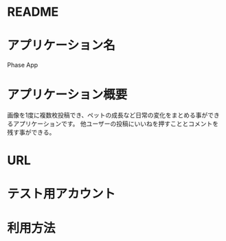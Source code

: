 # README

# アプリケーション名  
  Phase App

# アプリケーション概要
  画像を1度に複数枚投稿でき、ペットの成長など日常の変化をまとめる事ができるアプリケーションです。
  他ユーザーの投稿にいいねを押すこととコメントを残す事ができる。

# URL


# テスト用アカウント

# 利用方法

